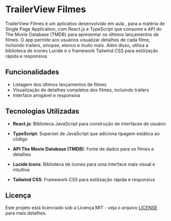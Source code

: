 # TrailerView Filmes

TrailerView Filmes é um aplicativo desenvolvido em aula , para a matéria de Single Page Application, com React.js e TypeScript que consome a API do The Movie Database (TMDB) para apresentar os últimos lançamentos de filmes. O app permite aos usuários visualizar detalhes de cada filme, incluindo trailers, sinopse, elenco e muito mais. Além disso, utiliza a biblioteca de ícones Lucide e o framework Tailwind CSS para estilização rápida e responsiva.

## Funcionalidades

- Listagem dos últimos lançamentos de filmes
- Visualização de detalhes completos dos filmes, incluindo trailers
- Interface amigável e responsiva

## Tecnologias Utilizadas

- **React.js**: Biblioteca JavaScript para construção de interfaces de usuário

- **TypeScript**: Superset de JavaScript que adiciona tipagem estática ao código

- **API The Movie Database (TMDB)**: Fonte de dados para os filmes e detalhes

- **Lucide Icons**: Biblioteca de ícones para uma interface mais visual e intuitiva

- **Tailwind CSS**: Framework CSS para estilização rápida e responsiva


## Licença

Este projeto está licenciado sob a Licença MIT - veja o arquivo [LICENSE](LICENSE) para mais detalhes.

